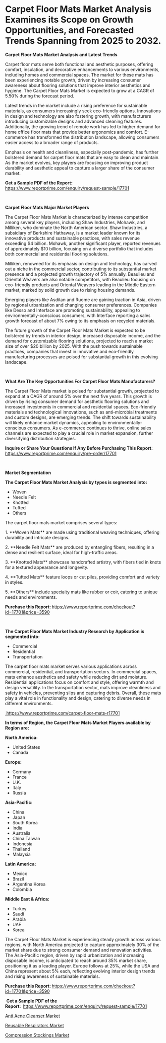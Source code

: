 <p><h1>Carpet Floor Mats Market Analysis Examines its Scope on Growth Opportunities, and Forecasted Trends Spanning from 2025 to 2032.</h1></p><p><strong>Carpet Floor Mats Market Analysis and Latest Trends</strong></p>
<p><p>Carpet floor mats serve both functional and aesthetic purposes, offering comfort, insulation, and decorative enhancements to various environments, including homes and commercial spaces. The market for these mats has been experiencing notable growth, driven by increasing consumer awareness about flooring solutions that improve interior aesthetics and hygiene. The Carpet Floor Mats Market is expected to grow at a CAGR of 5.50% during the forecast period.</p><p>Latest trends in the market include a rising preference for sustainable materials, as consumers increasingly seek eco-friendly options. Innovations in design and technology are also fostering growth, with manufacturers introducing customizable designs and advanced cleaning features. Additionally, the growing trend of remote work has led to higher demand for home office floor mats that provide better ergonomics and comfort. E-commerce has transformed the distribution landscape, allowing consumers easier access to a broader range of products.</p><p>Emphasis on health and cleanliness, especially post-pandemic, has further bolstered demand for carpet floor mats that are easy to clean and maintain. As the market evolves, key players are focusing on improving product durability and aesthetic appeal to capture a larger share of the consumer market.</p></p>
<p><strong>Get a Sample PDF of the Report:&nbsp;</strong> <a href="https://www.reportprime.com/enquiry/request-sample/17701?utm_campaign=1871&utm_medium=2&utm_source=Github&utm_content=ia&utm_term=18032025&utm_id=carpet-floor-mats">https://www.reportprime.com/enquiry/request-sample/17701</a></p>
<p>&nbsp;</p>
<p><strong>Carpet Floor Mats Major Market Players</strong></p>
<p><p>The Carpet Floor Mats Market is characterized by intense competition among several key players, including Shaw Industries, Mohawk, and Milliken, who dominate the North American sector. Shaw Industries, a subsidiary of Berkshire Hathaway, is a market leader known for its innovative products and sustainable practices, with sales revenue exceeding $4 billion. Mohawk, another significant player, reported revenues of approximately $10 billion, focusing on a diverse portfolio that includes both commercial and residential flooring solutions.</p><p>Milliken, renowned for its emphasis on design and technology, has carved out a niche in the commercial sector, contributing to its substantial market presence and a projected growth trajectory of 5% annually. Beaulieu and Oriental Weavers are also notable competitors, with Beaulieu focusing on eco-friendly products and Oriental Weavers leading in the Middle Eastern market, marked by solid growth due to rising housing demands.</p><p>Emerging players like Asditan and Ruome are gaining traction in Asia, driven by regional urbanization and changing consumer preferences. Companies like Desso and Interface are promoting sustainability, appealing to environmentally-conscious consumers, with Interface reporting a sales growth forecast of about 7% owing to its emphasis on recycled materials.</p><p>The future growth of the Carpet Floor Mats Market is expected to be bolstered by trends in interior design, increased disposable income, and the demand for customizable flooring solutions, projected to reach a market size of over $20 billion by 2025. With the push towards sustainable practices, companies that invest in innovative and eco-friendly manufacturing processes are poised for substantial growth in this evolving landscape.</p></p>
<p>&nbsp;</p>
<p><strong>What Are The Key Opportunities For Carpet Floor Mats Manufacturers?</strong></p>
<p><p>The Carpet Floor Mats market is poised for substantial growth, projected to expand at a CAGR of around 5% over the next five years. This growth is driven by rising consumer demand for aesthetic flooring solutions and increased investments in commercial and residential spaces. Eco-friendly materials and technological innovations, such as anti-microbial treatments and custom designs, are emerging trends. The shift towards sustainability will likely enhance market dynamics, appealing to environmentally-conscious consumers. As e-commerce continues to thrive, online sales channels are expected to play a crucial role in market expansion, further diversifying distribution strategies.</p></p>
<p><strong>Inquire or Share Your Questions If Any Before Purchasing This Report:</strong> <a href="https://www.reportprime.com/enquiry/pre-order/17701?utm_campaign=1871&utm_medium=2&utm_source=Github&utm_content=ia&utm_term=18032025&utm_id=carpet-floor-mats">https://www.reportprime.com/enquiry/pre-order/17701</a></p>
<p>&nbsp;</p>
<p><strong>Market Segmentation</strong></p>
<p><strong>The Carpet Floor Mats Market Analysis by types is segmented into:</strong></p>
<p><ul><li>Woven</li><li>Needle Felt</li><li>Knotted</li><li>Tufted</li><li>Others</li></ul></p>
<p><p>The carpet floor mats market comprises several types: </p><p>1. **Woven Mats** are made using traditional weaving techniques, offering durability and intricate designs. </p><p>2. **Needle Felt Mats** are produced by entangling fibers, resulting in a dense and resilient surface, ideal for high-traffic areas. </p><p>3. **Knotted Mats** showcase handcrafted artistry, with fibers tied in knots for a textured appearance and longevity. </p><p>4. **Tufted Mats** feature loops or cut piles, providing comfort and variety in styles. </p><p>5. **Others** include specialty mats like rubber or coir, catering to unique needs and environments.</p></p>
<p><strong>Purchase this Report:&nbsp;</strong><a href="https://www.reportprime.com/checkout?id=17701&price=3590&utm_campaign=1871&utm_medium=2&utm_source=Github&utm_content=ia&utm_term=18032025&utm_id=carpet-floor-mats">https://www.reportprime.com/checkout?id=17701&price=3590</a></p>
<p>&nbsp;</p>
<p><strong>The Carpet Floor Mats Market Industry Research by Application is segmented into:</strong></p>
<p><ul><li>Commercial</li><li>Residential</li><li>Transportation</li></ul></p>
<p><p>The carpet floor mats market serves various applications across commercial, residential, and transportation sectors. In commercial spaces, mats enhance aesthetics and safety while reducing dirt and moisture. Residential applications focus on comfort and style, offering warmth and design versatility. In the transportation sector, mats improve cleanliness and safety in vehicles, preventing slips and capturing debris. Overall, these mats play a vital role in functionality and design, catering to diverse needs in different environments.</p></p>
<p><a href="https://www.reportprime.com/carpet-floor-mats-r17701?utm_campaign=1871&utm_medium=2&utm_source=Github&utm_content=ia&utm_term=18032025&utm_id=carpet-floor-mats">&nbsp;https://www.reportprime.com/carpet-floor-mats-r17701</a></p>
<p><strong>In terms of Region, the Carpet Floor Mats Market Players available by Region are:</strong></p>
<p>
    <p> <strong> North America: </strong>
        <ul>
            <li>United States</li>
            <li>Canada</li>
        </ul>
        </p> 
    <p> <strong> Europe: </strong>
        <ul>
            <li>Germany</li>
            <li>France</li>
            <li>U.K.</li>
            <li>Italy</li>
            <li>Russia</li>
        </ul>
        </p> 
    <p> <strong> Asia-Pacific: </strong>
        <ul>
            <li>China</li>
            <li>Japan</li>
            <li>South Korea</li>
            <li>India</li>
            <li>Australia</li>
            <li>China Taiwan</li>
            <li>Indonesia</li>
            <li>Thailand</li>
            <li>Malaysia</li>
        </ul>
        </p> 
    <p> <strong> Latin America: </strong>
        <ul>
            <li>Mexico</li>
            <li>Brazil</li>
            <li>Argentina Korea</li>
            <li>Colombia</li>
        </ul>
        </p> 
    <p> <strong> Middle East & Africa: </strong>
        <ul>
            <li>Turkey</li>
            <li>Saudi</li>
            <li>Arabia</li>
            <li>UAE</li>
            <li>Korea</li>
        </ul>
    </p>
    </p>
<p><p>The Carpet Floor Mats Market is experiencing steady growth across various regions, with North America projected to capture approximately 30% of the market share due to strong consumer demand and renovation activities. The Asia-Pacific region, driven by rapid urbanization and increasing disposable income, is anticipated to reach around 35% market share, positioning it as a leading player. Europe follows at 25%, while the USA and China represent about 5% each, reflecting evolving interior design trends and rising awareness of sustainable materials.</p></p>
<p><strong>Purchase this Report: </strong><a href="https://www.reportprime.com/checkout?id=17701&price=3590&utm_campaign=1871&utm_medium=2&utm_source=Github&utm_content=ia&utm_term=18032025&utm_id=carpet-floor-mats">https://www.reportprime.com/checkout?id=17701&price=3590</a></p>
<p>&nbsp;<strong>Get a Sample PDF of the Report:&nbsp;&nbsp;</strong><a href="https://www.reportprime.com/enquiry/request-sample/17701?utm_campaign=1871&utm_medium=2&utm_source=Github&utm_content=ia&utm_term=18032025&utm_id=carpet-floor-mats">https://www.reportprime.com/enquiry/request-sample/17701</a></p>
<p><strong></strong></p>
<p><p><a href="https://github.com/marloy8/Market-Research-Report-List-7/blob/main/anti-acne-cleanser-market.md?utm_campaign=1871&utm_medium=2&utm_source=Github&utm_content=ia&utm_term=18032025&utm_id=carpet-floor-mats">Anti Acne Cleanser Market</a></p><p><a href="https://github.com/leolamarnal9/Market-Research-Report-List-1/blob/main/reusable-respirators-market.md?utm_campaign=1871&utm_medium=2&utm_source=Github&utm_content=ia&utm_term=18032025&utm_id=carpet-floor-mats">Reusable Respirators Market</a></p><p><a href="https://github.com/WillieWoodard/Market-Research-Report-List-7/blob/main/compression-stockings-market.md?utm_campaign=1871&utm_medium=2&utm_source=Github&utm_content=ia&utm_term=18032025&utm_id=carpet-floor-mats">Compression Stockings Market</a></p></p>
